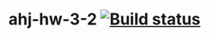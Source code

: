 # ahj-hw-3-2 [![Build status](https://ci.appveyor.com/api/projects/status/kdfacbrplmdv2d7g?svg=true)](https://ci.appveyor.com/project/vasllly/ahj-hw-3-2)